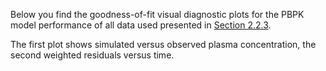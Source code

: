 Below you find the goodness-of-fit visual diagnostic plots for the PBPK model performance of all data used presented in [Section 2.2.3](#223-Clinical-Data).

The first plot shows simulated versus observed plasma concentration, the second weighted residuals versus time. 

